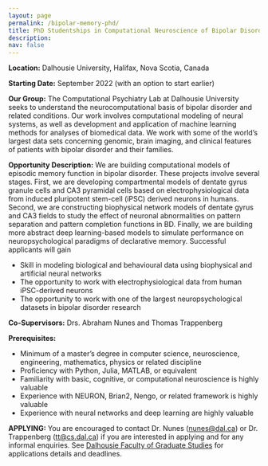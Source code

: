 ```yaml
---
layout: page
permalink: /bipolar-memory-phd/
title: PhD Studentships in Computational Neuroscience of Bipolar Disorder
description: 
nav: false
---
```


**Location:** Dalhousie University, Halifax, Nova Scotia, Canada  

**Starting Date:** September 2022 (with an option to start earlier)

**Our Group:** The Computational Psychiatry Lab at Dalhousie University seeks to understand the neurocomputational basis of bipolar disorder and related conditions.  Our work involves computational modeling of neural systems, as well as development and application of machine learning methods for analyses of biomedical data.  We work with some of the world’s largest data sets concerning genomic, brain imaging, and clinical features of patients with bipolar disorder and their families.   

**Opportunity Description:** We are building computational models of episodic memory function in bipolar disorder. These projects involve several stages. First, we are developing compartmental models of dentate gyrus granule cells and CA3 pyramidal cells based on electrophysiological data from induced pluripotent stem-cell (iPSC) derived neurons in humans. Second, we are constructing biophysical network models of dentate gyrus and CA3 fields to study the effect of neuronal abnormalities on pattern separation and pattern completion functions in BD. Finally, we are building more abstract deep learning-based models to simulate performance on neuropsychological paradigms of declarative memory. Successful applicants will gain    

- Skill in modeling biological and behavioural data using biophysical and artificial neural networks
- The opportunity to work with electrophysiological data from human iPSC-derived neurons 
- The opportunity to work with one of the largest neuropsychological datasets in bipolar disorder research


**Co-Supervisors:** Drs. Abraham Nunes and Thomas Trappenberg   

**Prerequisites:**

- Minimum of a master’s degree in computer science, neuroscience, engineering, mathematics, physics or related discipline  
- Proficiency with Python, Julia, MATLAB, or equivalent  
- Familiarity with basic, cognitive, or computational neuroscience is highly valuable 
- Experience with NEURON, Brian2, Nengo, or related framework is highly valuable 
- Experience with neural networks and deep learning are highly valuable    

**APPLYING:**  You are encouraged to contact Dr. Nunes ([nunes@dal.ca](mailto:nunes@dal.ca)) or Dr. Trappenberg ([tt@cs.dal.ca](mailto:tt@cs.dal.ca)) if you are interested in applying and for any informal enquiries. See [Dalhousie Faculty of Graduate Studies](https://www.dal.ca/faculty/gradstudies/apply-graduate-studies/how-to-apply.html) for applications details and deadlines.
